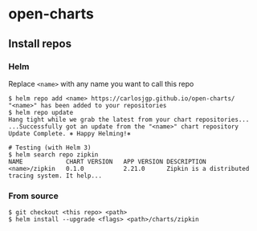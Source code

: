 # open-charts

## Install repos

### Helm

Replace `<name>` with any name you want to call this repo

```
$ helm repo add <name> https://carlosjgp.github.io/open-charts/
"<name>" has been added to your repositories
$ helm repo update
Hang tight while we grab the latest from your chart repositories...
...Successfully got an update from the "<name>" chart repository
Update Complete. ⎈ Happy Helming!⎈ 

# Testing (with Helm 3)
$ helm search repo zipkin
NAME            CHART VERSION	APP VERSION	DESCRIPTION                                       
<name>/zipkin   0.1.0        	2.21.0     	Zipkin is a distributed tracing system. It help...
```

### From source

```
$ git checkout <this repo> <path>
$ helm install --upgrade <flags> <path>/charts/zipkin
```
